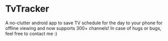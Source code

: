 # TvTracker
A no-clutter android app to save TV schedule for the day to your phone for offline viewing and now supports 300+ channels!
In case of hugs or bugs, feel free to contact me :)
